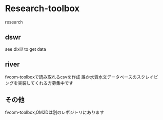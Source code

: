 # Research-toolbox
research

## dswr 
see dlxii/ to get data

## river 
fvcom-toolboxで読み取れるcsvを作成
誰か水質水文データベースのスクレイピングを実装してくれる方募集中です

## その他
fvcom-toolbox,OM2Dは別のレポジトリにあります
